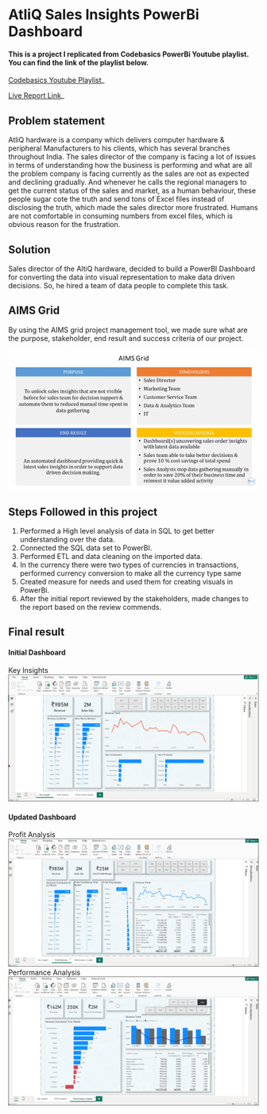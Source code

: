 # AtliQ Sales Insights PowerBi Dashboard
#### This is a project I replicated from Codebasics PowerBi Youtube playlist. You can find the link of the playlist below.

[Codebasics Youtube Playlist](https://www.youtube.com/watch?v=hhZ62IlTxYs&list=PLeo1K3hjS3uva8pk1FI3iK9kCOKQdz1I9&ab_channel=codebasics)_ 

[Live Report Link](https://www.novypro.com/project/atliq-sales-insights-powerbi-dashboard-power-bi)_ 

## Problem statement
AtliQ hardware is a company which delivers computer hardware & peripheral Manufacturers to his clients, which has several branches throughout India. The sales director of the company is facing a lot of issues in terms of understanding how the business is performing and what are all the problem company is facing currently as the sales are not as expected and declining gradually. And whenever he calls the regional managers to get the current status of the sales and market, as a human behaviour, these people sugar cote the truth and send tons of Excel files instead of disclosing the truth, which made the sales director more frustrated. Humans are not comfortable in consuming numbers from excel files, which is obvious reason for the frustration.

## Solution
Sales director of the AltiQ hardware, decided to build a PowerBI Dashboard for converting the data into visual representation to make data driven decisions. So, he hired a team of data people to complete this task.

## AIMS Grid
By using the AIMS grid project management tool, we made sure what are the purpose, stakeholder, end result and success criteria of our project.


![AIMS GRID](https://github.com/alisyedakkas/AtliQ_Sales_Insigths_PowerBi/blob/main/Photos/AIMS.jpg)


## Steps Followed in this project
1. Performed a High level analysis of data in SQL to get better understanding over the data.
2. Connected the SQL data set to PowerBI.
3. Performed ETL and data cleaning on the imported data.
4. In the currency there were two types of currencies in transactions, performed currency conversion to make all the currency type same
5. Created measure for needs and used them for creating visuals in PowerBi.
6. After the initial report reviewed by the stakeholders, made changes to the report based on the review commends.


## Final result
#### Initial Dashboard

Key Insights
![Key Insights](https://github.com/alisyedakkas/AtliQ_Sales_Insigths_PowerBi/blob/main/Photos/Dashboard/Initial%20Dashboard_Key%20Insights.png)

#### Updated Dashboard
Profit Analysis
![Profit Analysis](https://github.com/alisyedakkas/AtliQ_Sales_Insigths_PowerBi/blob/main/Photos/Dashboard/Final%20Dashboard_Profit%20Analysis.png)
Performance Analysis
![Performance Analysis](https://github.com/alisyedakkas/AtliQ_Sales_Insigths_PowerBi/blob/main/Photos/Dashboard/Final%20Dashboard_Performance%20Analysis.png)

